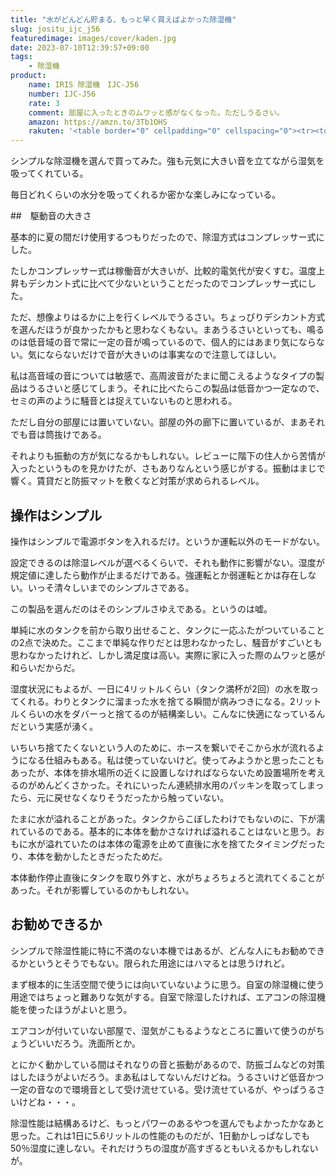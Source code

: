 ```yaml
---
title: "水がどんどん貯まる、もっと早く買えばよかった除湿機"
slug: jositu_ijc_j56
featuredimage: images/cover/kaden.jpg
date: 2023-07-10T12:39:57+09:00
tags:
    - 除湿機
product:
    name: IRIS 除湿機　IJC-J56
    number: IJC-J56
    rate: 3
    comment: 部屋に入ったときのムワッと感がなくなった。ただしうるさい。
    amazon: https://amzn.to/3Tb1OHS
    rakuten: '<table border="0" cellpadding="0" cellspacing="0"><tr><td><div style="border:1px solid #95a5a6;border-radius:.75rem;background-color:#FFFFFF;width:504px;margin:0px;padding:5px;text-align:center;overflow:hidden;"><table><tr><td style="width:240px"><a href="https://hb.afl.rakuten.co.jp/ichiba/336b11f9.ce1bb54a.336b11fa.f709f6b5/?pc=https%3A%2F%2Fitem.rakuten.co.jp%2Firisplaza-r%2F514105%2F&link_type=picttext&ut=eyJwYWdlIjoiaXRlbSIsInR5cGUiOiJwaWN0dGV4dCIsInNpemUiOiIyNDB4MjQwIiwibmFtIjoxLCJuYW1wIjoicmlnaHQiLCJjb20iOjEsImNvbXAiOiJkb3duIiwicHJpY2UiOjEsImJvciI6MSwiY29sIjoxLCJiYnRuIjoxLCJwcm9kIjowLCJhbXAiOmZhbHNlfQ%3D%3D" target="_blank" rel="nofollow sponsored noopener" style="word-wrap:break-word;" ><img src="https://hbb.afl.rakuten.co.jp/hgb/336b11f9.ce1bb54a.336b11fa.f709f6b5/?me_id=1358201&item_id=10108592&pc=https%3A%2F%2Fthumbnail.image.rakuten.co.jp%2F%400_mall%2Firisplaza-r%2Fcabinet%2F09983955%2Fimgrc0098092622.jpg%3F_ex%3D240x240&s=240x240&t=picttext" border="0" style="margin:2px" alt="[商品価格に関しましては、リンクが作成された時点と現時点で情報が変更されている場合がございます。]" title="[商品価格に関しましては、リンクが作成された時点と現時点で情報が変更されている場合がございます。]"></a></td><td style="vertical-align:top;width:248px;"><p style="font-size:12px;line-height:1.4em;text-align:left;margin:0px;padding:2px 6px;word-wrap:break-word"><a href="https://hb.afl.rakuten.co.jp/ichiba/336b11f9.ce1bb54a.336b11fa.f709f6b5/?pc=https%3A%2F%2Fitem.rakuten.co.jp%2Firisplaza-r%2F514105%2F&link_type=picttext&ut=eyJwYWdlIjoiaXRlbSIsInR5cGUiOiJwaWN0dGV4dCIsInNpemUiOiIyNDB4MjQwIiwibmFtIjoxLCJuYW1wIjoicmlnaHQiLCJjb20iOjEsImNvbXAiOiJkb3duIiwicHJpY2UiOjEsImJvciI6MSwiY29sIjoxLCJiYnRuIjoxLCJwcm9kIjowLCJhbXAiOmZhbHNlfQ%3D%3D" target="_blank" rel="nofollow sponsored noopener" style="word-wrap:break-word;" >【あす楽】除湿機 アイリスオーヤマ コンプレッサー式送料無料 衣類乾燥 5.6L 湿度調整機能 14畳対応 部屋干し 結露対策 省エネ 節電 静音 室内物干し 衣類乾燥機 湿気 対策 連続排水対応 IJC-J56[安心延長保証対象]【GS23】</a><br><span >価格：13,800円（税込、送料無料)</span> <span style="color:#BBB">(2023/6/27時点)</span></p><div style="margin:10px;"><a href="https://hb.afl.rakuten.co.jp/ichiba/336b11f9.ce1bb54a.336b11fa.f709f6b5/?pc=https%3A%2F%2Fitem.rakuten.co.jp%2Firisplaza-r%2F514105%2F&link_type=picttext&ut=eyJwYWdlIjoiaXRlbSIsInR5cGUiOiJwaWN0dGV4dCIsInNpemUiOiIyNDB4MjQwIiwibmFtIjoxLCJuYW1wIjoicmlnaHQiLCJjb20iOjEsImNvbXAiOiJkb3duIiwicHJpY2UiOjEsImJvciI6MSwiY29sIjoxLCJiYnRuIjoxLCJwcm9kIjowLCJhbXAiOmZhbHNlfQ%3D%3D" target="_blank" rel="nofollow sponsored noopener" style="word-wrap:break-word;" ><img src="https://static.affiliate.rakuten.co.jp/makelink/rl.svg" style="float:left;max-height:27px;width:auto;margin-top:0"></a><a href="https://hb.afl.rakuten.co.jp/ichiba/336b11f9.ce1bb54a.336b11fa.f709f6b5/?pc=https%3A%2F%2Fitem.rakuten.co.jp%2Firisplaza-r%2F514105%2F%3Fscid%3Daf_pc_bbtn&link_type=picttext&ut=eyJwYWdlIjoiaXRlbSIsInR5cGUiOiJwaWN0dGV4dCIsInNpemUiOiIyNDB4MjQwIiwibmFtIjoxLCJuYW1wIjoicmlnaHQiLCJjb20iOjEsImNvbXAiOiJkb3duIiwicHJpY2UiOjEsImJvciI6MSwiY29sIjoxLCJiYnRuIjoxLCJwcm9kIjowLCJhbXAiOmZhbHNlfQ==" target="_blank" rel="nofollow sponsored noopener" style="word-wrap:break-word;" ><div style="float:right;width:41%;height:27px;background-color:#bf0000;color:#fff!important;font-size:12px;font-weight:500;line-height:27px;margin-left:1px;padding: 0 12px;border-radius:16px;cursor:pointer;text-align:center;">楽天で購入</div></a></div></td></tr></table></div><br><p style="color:#000000;font-size:12px;line-height:1.4em;margin:5px;word-wrap:break-word"></p></td></tr></table>'
---
```


シンプルな除湿機を選んで買ってみた。強も元気に大きい音を立てながら湿気を吸ってくれている。

毎日どれくらいの水分を吸ってくれるか密かな楽しみになっている。

<!--more-->

##　駆動音の大きさ

基本的に夏の間だけ使用するつもりだったので、除湿方式はコンプレッサー式にした。

たしかコンプレッサー式は稼働音が大きいが、比較的電気代が安くすむ。温度上昇もデシカント式に比べて少ないということだったのでコンプレッサー式にした。

ただ、想像よりはるかに上を行くレベルでうるさい。ちょっぴりデシカント方式を選んだほうが良かったかもと思わなくもない。まあうるさいといっても、鳴るのは低音域の音で常に一定の音が鳴っているので、個人的にはあまり気にならない。気にならないだけで音が大きいのは事実なので注意してほしい。

私は高音域の音については敏感で、高周波音がたまに聞こえるようなタイプの製品はうるさいと感じてしまう。それに比べたらこの製品は低音かつ一定なので、セミの声のように騒音とは捉えていないものと思われる。

ただし自分の部屋には置いていない。部屋の外の廊下に置いているが、まあそれでも音は筒抜けである。

それよりも振動の方が気になるかもしれない。レビューに階下の住人から苦情が入ったというものを見かけたが、さもありなんという感じがする。振動はまじで響く。賃貸だと防振マットを敷くなど対策が求められるレベル。

## 操作はシンプル

操作はシンプルで電源ボタンを入れるだけ。というか運転以外のモードがない。

設定できるのは除湿レベルが選べるくらいで、それも動作に影響がない。湿度が規定値に達したら動作が止まるだけである。強運転とか弱運転とかは存在しない。いっそ清々しいまでのシンプルさである。

この製品を選んだのはそのシンプルさゆえである。というのは嘘。

単純に水のタンクを前から取り出せること、タンクに一応ふたがついていることの2点で決めた。ここまで単純な作りだとは思わなかったし、騒音がすごいとも思わなかったけれど、しかし満足度は高い。実際に家に入った際のムワッと感が和らいだからだ。

湿度状況にもよるが、一日に4リットルくらい（タンク満杯が2回）の水を取ってくれる。わりとタンクに溜まった水を捨てる瞬間が病みつきになる。2リットルくらいの水をダバーっと捨てるのが結構楽しい。こんなに快適になっているんだという実感が湧く。

いちいち捨てたくないという人のために、ホースを繋いでそこから水が流れるようになる仕組みもある。私は使っていないけど。使ってみようかと思ったこともあったが、本体を排水場所の近くに設置しなければならないため設置場所を考えるのがめんどくさかった。それにいったん連続排水用のパッキンを取ってしまったら、元に戻せなくなりそうだったから触っていない。

たまに水が溢れることがあった。タンクからこぼしたわけでもないのに、下が濡れているのである。基本的に本体を動かさなければ溢れることはないと思う。おもに水が溢れていたのは本体の電源を止めて直後に水を捨てたタイミングだったり、本体を動かしたときだったためだ。

本体動作停止直後にタンクを取り外すと、水がちょろちょろと流れてくることがあった。それが影響しているのかもしれない。

## お勧めできるか

シンプルで除湿性能に特に不満のない本機ではあるが、どんな人にもお勧めできるかというとそうでもない。限られた用途にはハマるとは思うけれど。

まず根本的に生活空間で使うには向いていないように思う。自室の除湿機に使う用途ではちょっと難ありな気がする。自室で除湿したければ、エアコンの除湿機能を使ったほうがよいと思う。

エアコンが付いていない部屋で、湿気がこもるようなところに置いて使うのがちょうどいいだろう。洗面所とか。

とにかく動かしている間はそれなりの音と振動があるので、防振ゴムなどの対策はしたほうがよいだろう。まあ私はしてないんだけどね。うるさいけど低音かつ一定の音なので環境音として受け流せている。受け流せているが、やっぱうるさいけどね・・・。

除湿性能は結構あるけど、もっとパワーのあるやつを選んでもよかったかなあと思った。これは1日に5.6リットルの性能のものだが、1日動かしっぱなしでも50％湿度に達しない。それだけうちの湿度が高すぎるともいえるかもしれないが。